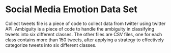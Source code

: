 # Social Media Emotion Data Set

Collect tweets file is a piece of code to collect data from twitter using twitter API.
Ambiguity is a piece of code to handle the ambiguity in classifying tweets into six different classes. 
The other files are CSV files, one for each class contains more than 150 tweets, after applying a strategy to effectively categorize tweets into six different classes.   

